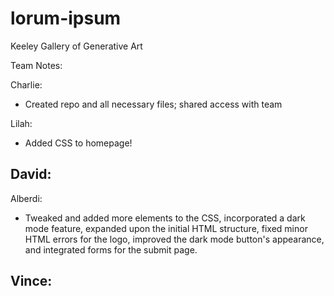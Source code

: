 # lorum-ipsum
Keeley Gallery of Generative Art

Team Notes:

Charlie:
- Created repo and all necessary files; shared access with team

Lilah:
- Added CSS to homepage!

David:
- 

Alberdi:
- Tweaked and added more elements to the CSS, incorporated a dark mode feature, expanded upon the initial HTML structure, fixed minor HTML errors for the logo, improved the dark mode button's appearance, and integrated forms for the submit page.

Vince:
- 
